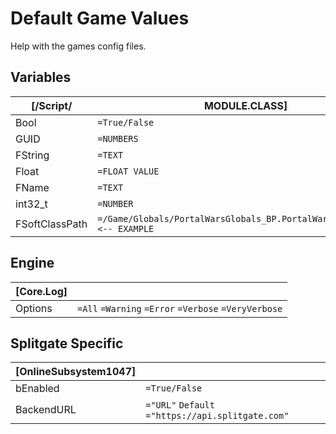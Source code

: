 # Default Game Values
Help with the games config files.

## Variables
| [/Script/ | MODULE.CLASS] |
| - | - |
| Bool | `=True/False` |
| GUID | `=NUMBERS` |
| FString | `=TEXT` |
| Float | `=FLOAT VALUE` |
| FName | `=TEXT` |
| int32_t | `=NUMBER` |
| FSoftClassPath | `=/Game/Globals/PortalWarsGlobals_BP.PortalWarsGlobals_BP_C` `<-- EXAMPLE` |

## Engine
| [Core.Log] |  |
| - | - |
| Options | `=All` `=Warning` `=Error` `=Verbose` `=VeryVerbose` |

## Splitgate Specific
| [OnlineSubsystem1047] |  |
| - | - |
| bEnabled | `=True/False` |
| BackendURL | `="URL"` `Default ="https://api.splitgate.com"` |
